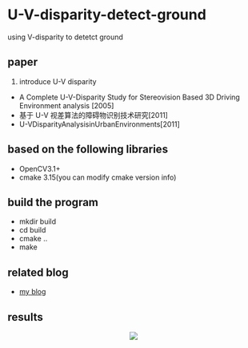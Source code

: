 # U-V-disparity-detect-ground
using V-disparity to detetct ground
## paper
1. introduce U-V disparity
* A Complete U-V-Disparity Study for Stereovision Based 3D Driving Environment analysis [2005] 
* 基于 U-V 视差算法的障碍物识别技术研究[2011]
* U-VDisparityAnalysisinUrbanEnvironments[2011]
## based on the following libraries
* OpenCV3.1+
* cmake 3.15(you can modify cmake version info)
## build the program
* mkdir build 
* cd build
* cmake ..
* make
## related blog
* [my blog](https://blog.csdn.net/He3he3he/article/details/105542815)
## results
  <p align="center">
  <img src="../result/mask.png"/>
  </p>
